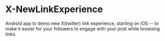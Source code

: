 # X-NewLinkExperience
Android app to demo new X(twitter) link experience, starting on iOS -- to make it easier for your followers to engage with your post while browsing links.
